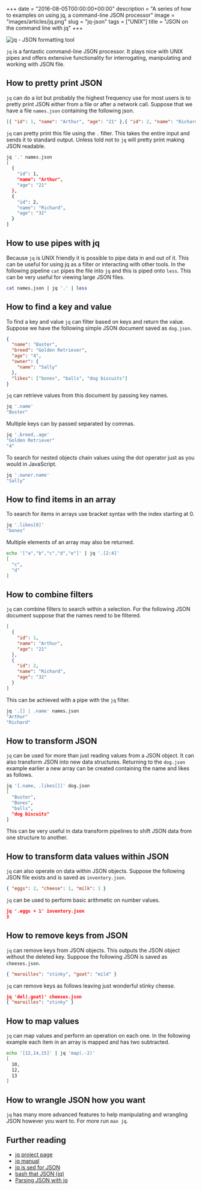 +++
date = "2016-08-05T00:00:00+00:00"
description = "A series of how to examples on using jq, a command-line JSON processor"
image = "images/articles/jq.png"
slug = "jq-json"
tags = ["UNIX"]
title = "JSON on the command line with jq"
+++

![jq - JSON formatting tool][6]

`jq` is a fantastic command-line JSON processor. It plays nice with UNIX pipes
and offers extensive functionality for interrogating, manipulating and working
with JSON file.

## How to pretty print JSON

`jq` can do a lot but probably the highest frequency use for most users is to
pretty print JSON either from a file or after a network call. Suppose that we
have a file `names.json` containing the following json.

<!-- prettier-ignore-start -->
```json
[{ "id": 1, "name": "Arthur", "age": "21" },{ "id": 2, "name": "Richard", "age": "32" }]
```
<!-- prettier-ignore-end -->

`jq` can pretty print this file using the `.` filter. This takes the entire
input and sends it to standard output. Unless told not to `jq` will pretty print
making JSON readable.

```sh
jq '.' names.json
[
  {
    "id": 1,
    "name": "Arthur",
    "age": "21"
  },
  {
    "id": 2,
    "name": "Richard",
    "age": "32"
  }
]
```

## How to use pipes with jq

Because `jq` is UNIX friendly it is possible to pipe data in and out of it. This
can be useful for using jq as a filter or interacting with other tools. In the
following pipeline `cat` pipes the file into `jq` and this is piped onto `less`.
This can be very useful for viewing large JSON files.

```sh
cat names.json | jq '.' | less
```

## How to find a key and value

To find a key and value `jq` can filter based on keys and return the value.
Suppose we have the following simple JSON document saved as `dog.json`.

```json
{
  "name": "Buster",
  "breed": "Golden Retriever",
  "age": "4",
  "owner": {
    "name": "Sally"
  },
  "likes": ["bones", "balls", "dog biscuits"]
}
```

`jq` can retrieve values from this document by passing key names.

```sh
jq '.name'
"Buster"
```

Multiple keys can by passed separated by commas.

```sh
jq '.breed,.age'
"Golden Retriever"
"4"
```

To search for nested objects chain values using the dot operator just as you
would in JavaScript.

```sh
jq '.owner.name'
"Sally"
```

## How to find items in an array

To search for items in arrays use bracket syntax with the index starting at 0.

```sh
jq '.likes[0]'
"bones"
```

Multiple elements of an array may also be returned.

```sh
echo '["a","b","c","d","e"]' | jq '.[2:4]'
[
  "c",
  "d"
]
```

## How to combine filters

`jq` can combine filters to search within a selection. For the following JSON
document suppose that the names need to be filtered.

```json
[
  {
    "id": 1,
    "name": "Arthur",
    "age": "21"
  },
  {
    "id": 2,
    "name": "Richard",
    "age": "32"
  }
]
```

This can be achieved with a pipe with the `jq` filter.

```sh
jq '.[] | .name' names.json
"Arthur"
"Richard"
```

## How to transform JSON

`jq` can be used for more than just reading values from a JSON object. It can
also transform JSON into new data structures. Returning to the `dog.json`
example earlier a new array can be created containing the name and likes as
follows.

```sh
jq '[.name, .likes[]]' dog.json
[
  "Buster",
  "Bones",
  "balls",
  "dog biscuits"
]
```

This can be very useful in data transform pipelines to shift JSON data from one
structure to another.

## How to transform data values within JSON

`jq` can also operate on data within JSON objects. Suppose the following JSON
file exists and is saved as `inventory.json`.

```json
{ "eggs": 2, "cheese": 1, "milk": 1 }
```

`jq` can be used to perform basic arithmetic on number values.

```json
jq '.eggs + 1' inventory.json
3
```

## How to remove keys from JSON

`jq` can remove keys from JSON objects. This outputs the JSON object without the
deleted key. Suppose the following JSON is saved as `cheeses.json`.

```json
{ "maroilles": "stinky", "goat": "mild" }
```

`jq` can remove keys as follows leaving just wonderful stinky cheese.

```json
jq 'del(.goat)' cheeses.json
{ "maroilles": "stinky" }
```

## How to map values

`jq` can map values and perform an operation on each one. In the following
example each item in an array is mapped and has two subtracted.

```bash
echo '[12,14,15]' | jq 'map(.-2)'
[
  10,
  12,
  13
]
```

## How to wrangle JSON how you want

`jq` has many more advanced features to help manipulating and wrangling JSON
however you want to. For more run `man jq`.

## Further reading

- [jq project page][1]
- [jq manual][5]
- [jq is sed for JSON][2]
- [bash that JSON (jq)][3]
- [Parsing JSON with jq][4]

[1]: https://stedolan.github.io/jq/
[2]: https://robots.thoughtbot.com/jq-is-sed-for-json
[3]: http://blog.librato.com/posts/jq-json
[4]: http://www.compciv.org/recipes/cli/jq-for-parsing-json/
[5]: https://stedolan.github.io/jq/manual/
[6]: /images/articles/jq.png

